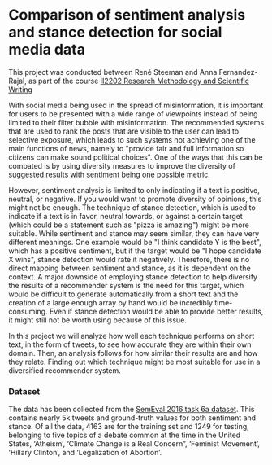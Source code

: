 # Comparison of sentiment analysis and stance detection for social media data

This project was conducted between René Steeman and Anna Fernandez-Rajal, as part of the course [II2202 Research Methodology and Scientific Writing](https://www.kth.se/student/kurser/kurs/II2202?l=en)

With social media being used in the spread of misinformation, it is important for users to be presented with a wide range of viewpoints instead of being limited to their filter bubble with misinformation. The recommended systems that are used to rank the posts that are visible to the user can lead to selective exposure, which leads to such systems not achieving one of the main functions of news, namely to "provide fair and full information so citizens can make sound political choices". One of the ways that this can be combated is by using diversity measures to improve the diversity of suggested results with sentiment being one possible metric.

However, sentiment analysis is limited to only indicating if a text is positive, neutral, or negative. If you would want to promote diversity of opinions, this might not be enough. The technique of stance detection, which is used to indicate if a text is in favor, neutral towards, or against a certain target (which could be a statement such as "pizza is amazing") might be more suitable. While sentiment and stance may seem similar, they can have very different meanings. One example would be "I think candidate Y is the best", which has a positive sentiment, but if the target would be "I hope candidate X wins", stance detection would rate it negatively. Therefore, there is no direct mapping between sentiment and stance, as it is dependent on the context. A major downside of employing stance detection to help diversify the results of a recommender system is the need for this target, which would be difficult to generate automatically from a short text and the creation of a large enough array by hand would be incredibly time-consuming. Even if stance detection would be able to provide better results, it might still not be worth using because of this issue.

In this project we will analyze how well each technique performs on short text, in the form of tweets, to see how accurate they are within their own domain. Then, an analysis follows for how similar their results are and how they relate. Finding out which technique might be most suitable for use in a diversified recommender system.


### Dataset
The data has been collected from the [SemEval 2016 task 6a dataset](https://aclanthology.org/S16-1003/). This contains nearly 5k tweets and
ground-truth values for both sentiment and stance. Of all the data, 4163 are for the training set and 1249 for
testing, belonging to five topics of a debate common at the time in the United States, ‘Atheism’, ‘Climate
Change is a Real Concern”, ‘Feminist Movement’, ‘Hillary Clinton’, and ‘Legalization of Abortion’. 
